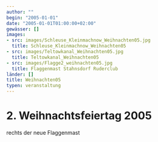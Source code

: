 ```yaml
---
author: ""
begin: "2005-01-01"
date: "2005-01-01T01:00:00+02:00"
gewässer: []
images:
- src: images/Schleuse_Kleinmachnow_Weihnachten05.jpg
  title: Schleuse_Kleinmachnow_Weihnachten05
- src: images/Teltowkanal_Weihnachten05.jpg
  title: Teltowkanal_Weihnachten05
- src: images/Flagge2_weihnachten05.jpg
  title: Flaggenmast Stahnsdorf Ruderclub
länder: []
title: Weihnachten05
typen: veranstaltung
---
```





# 2. Weihnachtsfeiertag 2005


rechts der neue Flaggenmast

